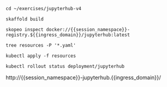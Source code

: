```execute
cd ~/exercises/jupyterhub-v4
```

```execute
skaffold build
```

```execute
skopeo inspect docker://{{session_namespace}}-registry.${{ingress_domain}}/jupyterhub:latest
```

```execute
tree resources -P '*.yaml'
```

```execute
kubectl apply -f resources
```

```execute
kubectl rollout status deployment/jupyterhub
```

http://{{session_namespace}}-jupyterhub.{{ingress_domain}}/
